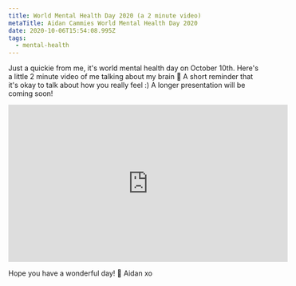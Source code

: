 ```yaml
---
title: World Mental Health Day 2020 (a 2 minute video)
metaTitle: Aidan Cammies World Mental Health Day 2020
date: 2020-10-06T15:54:08.995Z
tags:
  - mental-health
---
```

Just a quickie from me, it's world mental health day on October 10th. Here's a little 2 minute video of me talking about my brain 🧠 
A short reminder that it's okay to talk about how you really feel :) A longer presentation will be coming soon! 

<iframe width="560" height="315" src="https://www.youtube.com/embed/p8xDt06q3Nc" frameborder="0" allow="accelerometer; autoplay; encrypted-media; gyroscope; picture-in-picture" allowfullscreen></iframe>

Hope you have a wonderful day! 💖
Aidan xo 
